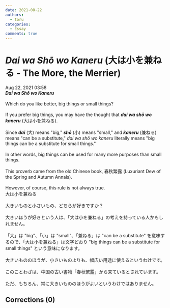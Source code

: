 ```yaml
---
date: 2021-08-22
authors:
  - toru
categories:
  - Essay
comments: true
---
```


# <strong><em>Dai wa Shō wo Kaneru</strong></em> (大は小を兼ねる - The More, the Merrier)
<div class="date">Aug 22, 2021 03:58</div>
<div id="post"><div id="body_show_ori">
<strong><em>Dai wa Shō wo Kaneru</strong></em><br/><br/>Which do you like better, big things or small things?<br/><br/>If you prefer big things, you may have the thought that <strong><em>dai wa shō wo kaneru</em></strong> (大は小を兼ねる).<br/><br/>Since <strong><em>dai</em></strong> (大) means "big," <strong><em>shō</em></strong> (小) means "small," and <strong><em>kaneru</em></strong> (兼ねる) means "can be a substitute," <em>dai wa shō wo kaneru</em> literally means "big things can be a substitute for small things."<br/><br/>In other words, big things can be used for many more purposes than small things.<br/><br/>This proverb came from the old Chinese book, 春秋繁露 (Luxuriant Dew of the Spring and Autumn Annals).<br/><br/>However, of course, this rule is not always true.
</div></div>

<!-- more -->

<div id="post_ja"><div id="body_show_mo">
大は小を兼ねる<br/><br/>大きいものと小さいもの、どちらが好きですか？<br/><br/>大きいほうが好きという人は、「大は小を兼ねる」の考えを持っている人かもしれません。<br/><br/>「大」は "big"、「小」は "small"、「兼ねる」は "can be a substitute" を意味するので、「大は小を兼ねる」は文字どおり "big things can be a substitute for small things" という意味になります。<br/><br/>大きいもののほうが、小さいものよりも、幅広い用途に使えるというわけです。<br/><br/>このことわざは、中国の古い書物「春秋繁露」から来ているとされています。<br/><br/>ただ、もちろん、常に大きいもののほうがよいというわけではありません。
</div></div>

## Corrections (0)
